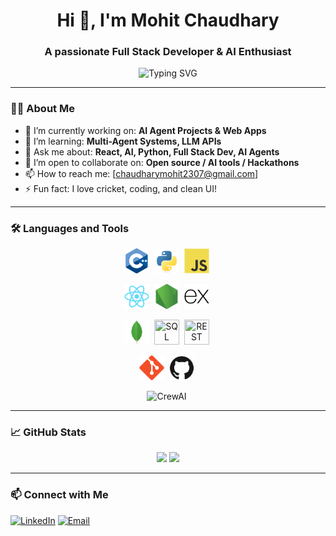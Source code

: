<h1 align="center">Hi 👋, I'm Mohit Chaudhary</h1>
<h3 align="center">A passionate Full Stack Developer & AI Enthusiast</h3>

<p align="center">
  <img src="https://readme-typing-svg.demolab.com?font=Fira+Code&size=24&pause=1000&color=F7941D&width=435&lines=Welcome+to+my+GitHub!;I+love+building+cool+projects;Let's+connect+and+collaborate" alt="Typing SVG" />
</p>

---

### 👨‍💻 About Me

- 🔭 I’m currently working on: **AI Agent Projects & Web Apps**
- 🌱 I’m learning: **Multi-Agent Systems, LLM APIs**
- 💬 Ask me about: **React, AI, Python, Full Stack Dev, AI Agents**
- 👯 I’m open to collaborate on: **Open source / AI tools / Hackathons**
- 📫 How to reach me: [chaudharymohit2307@gmail.com] 
- ⚡ Fun fact: I love cricket, coding, and clean UI!

---

### 🛠️ Languages and Tools

<div align="center">
  <!-- Programming Languages -->
  <img src="https://github.com/devicons/devicon/blob/master/icons/cplusplus/cplusplus-original.svg" title="C++" width="40" height="40"/>&nbsp;
  <img src="https://github.com/devicons/devicon/blob/master/icons/python/python-original.svg" title="Python" width="40" height="40"/>&nbsp;
  <img src="https://github.com/devicons/devicon/blob/master/icons/javascript/javascript-original.svg" title="JavaScript" width="40" height="40"/>&nbsp;

  <!-- Frameworks & Tools -->
  <img src="https://github.com/devicons/devicon/blob/master/icons/react/react-original.svg" title="ReactJS" width="40" height="40"/>&nbsp;
  <img src="https://github.com/devicons/devicon/blob/master/icons/nodejs/nodejs-original.svg" title="NodeJS" width="40" height="40"/>&nbsp;
  <img src="https://github.com/devicons/devicon/blob/master/icons/express/express-original.svg" title="ExpressJS" width="40" height="40"/>&nbsp;

  <!-- Databases & APIs -->
  <img src="https://github.com/devicons/devicon/blob/master/icons/mongodb/mongodb-original.svg" title="MongoDB" width="40" height="40"/>&nbsp;
  <img src="https://cdn.jsdelivr.net/gh/devicons/devicon/icons/mysql/mysql-original.svg" title="SQL" width="40" height="40"/>&nbsp;
  <img src="https://img.icons8.com/fluency/48/api.png" title="REST APIs" width="40" height="40"/>&nbsp;

  <!-- Tools -->
  <img src="https://github.com/devicons/devicon/blob/master/icons/git/git-original.svg" title="Git" width="40" height="40"/>&nbsp;
  <img src="https://github.com/devicons/devicon/blob/master/icons/github/github-original.svg" title="GitHub" width="40" height="40"/>&nbsp;


  <!-- Special Projects -->
  <img src="https://img.shields.io/badge/CrewAI-Agent_Framework-purple?style=for-the-badge&logo=slack" title="CrewAI" />&nbsp;
</div>



---

### 📈 GitHub Stats

<p align="center">
  <img width="47%" src="https://github-readme-stats.vercel.app/api?username=your-username&show_icons=true&theme=github_dark" />
  <img width="47%" src="https://github-readme-streak-stats.herokuapp.com/?user=your-username&theme=github-dark-blue" />
</p>

---

### 📫 Connect with Me

<p>
  <a href="https://www.linkedin.com/in/chaudhary-mohit/"><img alt="LinkedIn" src="https://img.shields.io/badge/LinkedIn-blue?style=flat&logo=linkedin&logoColor=white"/></a>
  <a href="mailto:chaudharymohit2307@gmail.com.com"><img alt="Email" src="https://img.shields.io/badge/Email-D14836?style=flat&logo=gmail&logoColor=white"/></a>
</p>
